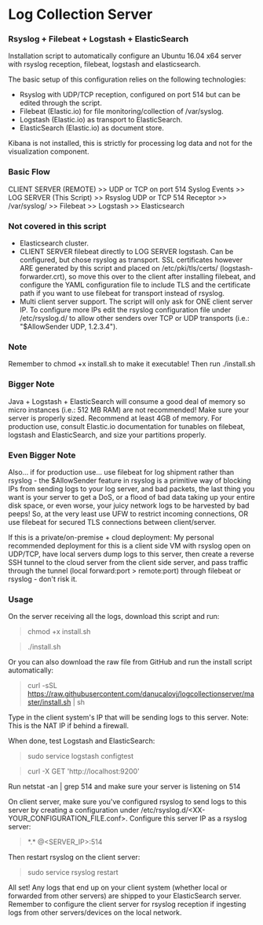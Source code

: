 # Log Collection Server 

### Rsyslog + Filebeat + Logstash + ElasticSearch

Installation script to automatically configure an Ubuntu 16.04 x64 server with rsyslog reception, filebeat, logstash and elasticsearch.

The basic setup of this configuration relies on the following technologies:

- Rsyslog with UDP/TCP reception, configured on port 514 but can be edited through the script.
- Filebeat (Elastic.io) for file monitoring/collection of /var/syslog.
- Logstash (Elastic.io) as transport to ElasticSearch.
- ElasticSearch (Elastic.io) as document store.

Kibana is not installed, this is strictly for processing log data and not for the visualization component.

### Basic Flow

CLIENT SERVER (REMOTE) >> UDP or TCP on port 514 Syslog Events >> LOG SERVER (This Script) >> Rsyslog UDP or TCP 514 Receptor >> /var/syslog/ >> Filebeat >> Logstash >> Elasticsearch

### Not covered in this script

- Elasticsearch cluster.
- CLIENT SERVER filebeat directly to LOG SERVER logstash. Can be configured, but chose rsyslog as transport. SSL certificates however ARE generated by this script and placed on /etc/pki/tls/certs/ (logstash-forwarder.crt), so move this over to the client after installing filebeat, and configure the YAML configuration file to include TLS and the certificate path if you want to use filebeat for transport instead of rsyslog.
- Multi client server support. The script will only ask for ONE client server IP. To configure more IPs edit the rsyslog configuration file under /etc/rsyslog.d/ to allow other senders over TCP or UDP transports (i.e.: "$AllowSender UDP, 1.2.3.4").

### Note
Remember to chmod +x install.sh to make it executable! Then run ./install.sh

### Bigger Note 
Java + Logstash + ElasticSearch will consume a good deal of memory so micro instances (i.e.: 512 MB RAM) are not recommended! Make sure your server is properly sized. Recommend at least 4GB of memory. For production use, consult Elastic.io documentation for tunables on filebeat, logstash and ElasticSearch, and size your partitions properly. 

### Even Bigger Note
Also... if for production use... use filebeat for log shipment rather than rsyslog - the $AllowSender feature in rsyslog is a primitive way of blocking IPs from sending logs to your log server, and bad packets, the last thing you want is your server to get a DoS, or a flood of bad data taking up your entire disk space, or even worse, your juicy network logs to be harvested by bad peeps! So, at the very least use UFW to restrict incoming connections, OR use filebeat for secured TLS connections between client/server. 

If this is a private/on-premise + cloud deployment: My personal recommended deployment for this is a client side VM with rsyslog open on UDP/TCP, have local servers dump logs to this server, then create a reverse SSH tunnel to the cloud server from the client side server, and pass traffic through the tunnel (local forward:port > remote:port) through filebeat or rsyslog - don't risk it.

### Usage

On the server receiving all the logs, download this script and run:
> chmod +x install.sh

> ./install.sh

Or you can also download the raw file from GitHub and run the install script automatically:
> curl -sSL https://raw.githubusercontent.com/danucalovj/logcollectionserver/master/install.sh | sh

Type in the client system's IP that will be sending logs to this server. Note: This is the NAT IP if behind a firewall.

When done, test Logstash and ElasticSearch:
> sudo service logstash configtest

> curl -X GET 'http://localhost:9200'

Run netstat -an | grep 514 and make sure your server is listening on 514

On client server, make sure you've configured rsyslog to send logs to this server by creating a configuration under /etc/rsyslog.d/<XX-YOUR_CONFIGURATION_FILE.conf>. Configure this server IP as a rsyslog server:
> \*.\*   @<SERVER_IP>:514

Then restart rsyslog on the client server:
> sudo service rsyslog restart

All set! Any logs that end up on your client system (whether local or forwarded from other servers) are shipped to your ElasticSearch server. Remember to configure the client server for rsyslog reception if ingesting logs from other servers/devices on the local network.
